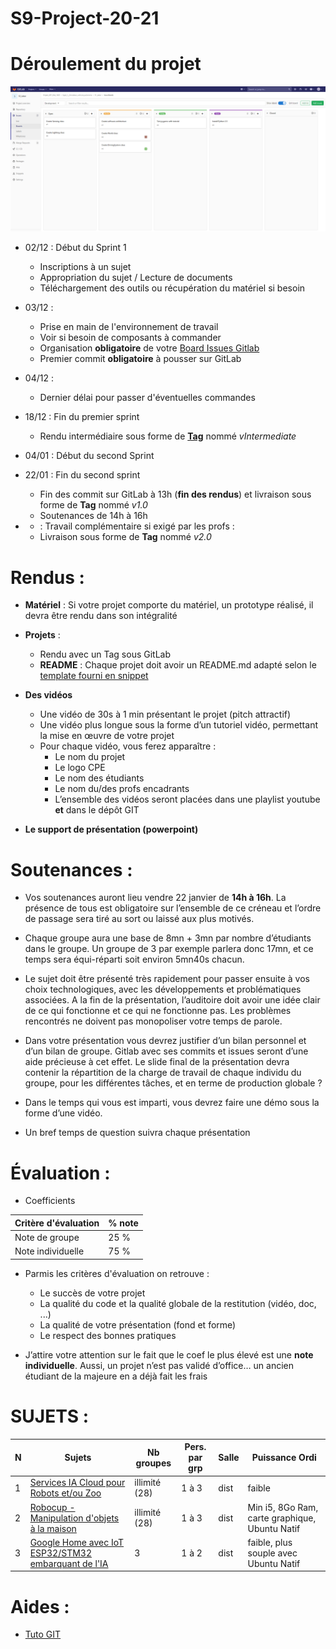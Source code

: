 # S9-Project-20-21

# Déroulement du projet

![GitLab Board](https://raw.githubusercontent.com/cpe-majeure-robotique/S9-Project-19-20/master/images/GitLab_Board.png)

- 02/12 : Début du Sprint 1
  - Inscriptions à un sujet
  - Appropriation du sujet / Lecture de documents
  - Téléchargement des outils ou récupération du matériel si besoin

- 03/12 : 
  - Prise en main de l'environnement de travail
  - Voir si besoin de composants à commander
  - Organisation **obligatoire** de votre [Board Issues Gitlab](https://www.youtube.com/watch?v=CiolDtBIOA0)
  - Premier commit **obligatoire** à pousser sur GitLab

- 04/12 :
  - Dernier délai pour passer d'éventuelles commandes

- 18/12 : Fin du premier sprint
  - Rendu intermédiaire sous forme de **[Tag](https://docs.gitlab.com/ee/university/training/topics/tags.html)** nommé *vIntermediate*

- 04/01 : Début du second Sprint

- 22/01 : Fin du second sprint
  - Fin des commit sur GitLab à 13h (**fin des rendus**) et livraison sous forme de **Tag** nommé *v1.0*
  - Soutenances de 14h à 16h

- + : Travail complémentaire si exigé par les profs :
  - Livraison sous forme de **Tag** nommé *v2.0*


# Rendus : 

- **Matériel** : Si votre projet comporte du matériel, un prototype réalisé, il devra être rendu dans son intégralité

- **Projets** :
  - Rendu avec un Tag sous GitLab
  - **README** : Chaque projet doit avoir un README.md adapté selon le [template fourni en snippet](https://gitlab.com/snippets/1917426)

- **Des vidéos**
  - Une vidéo de 30s à 1 min présentant le projet (pitch attractif)
  - Une vidéo plus longue sous la forme d’un tutoriel vidéo, permettant la mise en œuvre de votre projet
  - Pour chaque vidéo, vous ferez apparaître :
    - Le nom du projet
    - Le logo CPE
    - Le nom des étudiants
    - Le nom du/des profs encadrants
    - L’ensemble des vidéos seront placées dans une playlist youtube **et** dans le dépôt GIT

- **Le support de présentation (powerpoint)**

# Soutenances : 
 
- Vos soutenances auront lieu vendre 22 janvier de **14h à 16h**. La présence de tous est obligatoire sur l’ensemble de ce créneau et l’ordre de passage sera tiré au sort ou laissé aux plus motivés. 

- Chaque groupe aura une base de 8mn + 3mn par nombre d’étudiants dans le groupe. Un groupe de 3 par exemple parlera donc 17mn, et ce temps sera équi-réparti soit environ 5mn40s chacun.

- Le sujet doit être présenté très rapidement pour passer ensuite à vos choix technologiques, avec les développements et problématiques associées. A la fin de la présentation, l’auditoire doit avoir une idée clair de ce qui fonctionne et ce qui ne fonctionne pas. Les problèmes rencontrés ne doivent pas monopoliser votre temps de parole.

- Dans votre présentation vous devrez justifier d’un bilan personnel et d’un bilan de groupe. Gitlab avec ses commits et issues seront d’une aide précieuse à cet effet. Le slide final de la présentation devra contenir la répartition de la charge de travail de chaque individu du groupe, pour les différentes tâches, et en terme de production globale ? 

- Dans le temps qui vous est imparti, vous devrez faire une démo sous la forme d’une vidéo. 

- Un bref temps de question suivra chaque présentation



# Évaluation : 

- Coefficients

| Critère d'évaluation                  | % note |
| ------------------------------------- | ------ |
| Note de groupe                        | 25 %   |
| Note individuelle                     | 75 %   |

- Parmis les critères d'évaluation on retrouve :
  - Le succès de votre projet
  - La qualité du code et la qualité globale de la restitution (vidéo, doc, ...)
  - La qualité de votre présentation (fond et forme)
  - Le respect des bonnes pratiques 
  
- J’attire votre attention sur le fait que le coef le plus élevé est une **note individuelle**. Aussi, un projet n’est pas validé d’office… un ancien étudiant de la majeure en a déjà fait les frais

# SUJETS :

|N| Sujets                                                   | Nb groupes     | Pers. par grp |   Salle  |  Puissance Ordi  |
|-| -------------------------------------------------------- | -------------- | ------------- | -------- | ---------------- |
|1| [Services IA Cloud pour Robots et/ou Zoo](Services.md)   | illimité (28)  |  1 à 3        |   dist   |  faible          |
|2| [Robocup - Manipulation d'objets à la maison](Robocup.md)| illimité (28)  |  1 à 3        |   dist   |  Min i5, 8Go Ram, carte graphique, Ubuntu Natif       |
|3| [Google Home avec IoT ESP32/STM32 embarquant de l'IA](IoT.md)        | 3              |  1 à 2        |   dist   |  faible, plus souple avec Ubuntu Natif |

# Aides :
- [Tuto GIT](https://www.youtube.com/watch?v=gp_k0UVOYMw)
